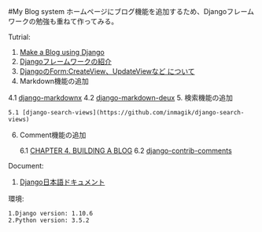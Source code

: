 #My Blog system
ホームページにブログ機能を追加するため、Djangoフレームワークの勉強も重ねて作ってみる。

Tutrial:

 1. [Make a Blog using Django](http://ruddra.com/2015/09/18/make-a-blog-using-django-part-1-2/) 
 2. [Djangoフレームワークの紹介](https://www.slideshare.net/tokibito/django-63192832)
 3. [DjangoのForm:CreateView、UpdateViewなど について](http://qiita.com/felyce/items/5042db0792c9f7d01c1e)
 4. Markdown機能の追加

  4.1 [django-markdownx](https://github.com/adi-/django-markdownx)
  4.2 [django-markdown-deux](https://github.com/trentm/django-markdown-deux)
 5. 検索機能の追加

	5.1 [django-search-views](https://github.com/inmagik/django-search-views)
 6. Comment機能の追加 

    6.1 [CHAPTER 4. BUILDING A BLOG](http://agiliq.com/books/djenofdjango/chapter4.html)
    6.2 [django-contrib-comments](https://django-contrib-comments.readthedocs.io/en/latest/quickstart.html)

Document: 

 1. [Django日本語ドキュメント](https://docs.djangoproject.com/ja/1.10/)

環境:

	1.Django version: 1.10.6
	2.Python version: 3.5.2

